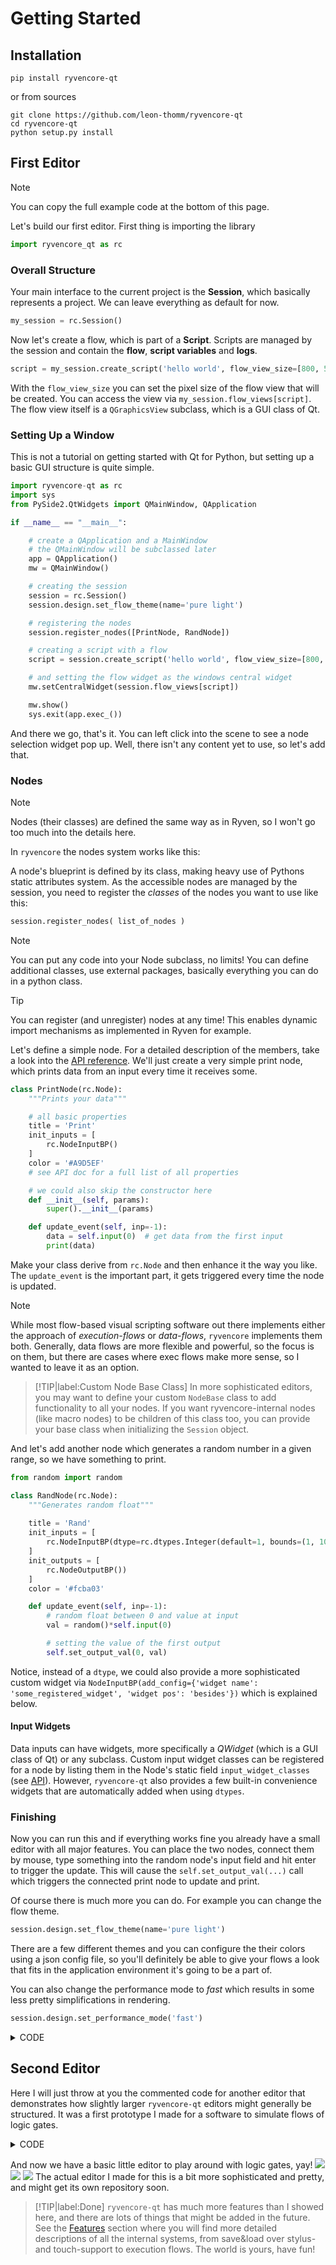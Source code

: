# Getting Started

## Installation

```
pip install ryvencore-qt
```

or from sources

```
git clone https://github.com/leon-thomm/ryvencore-qt
cd ryvencore-qt
python setup.py install
```

## First Editor

> [!NOTE]
> You can copy the full example code at the bottom of this page.
   
Let's build our first editor. First thing is importing the library

``` python
import ryvencore_qt as rc
```

### Overall Structure

Your main interface to the current project is the **Session**, which basically represents a project. We can leave everything as default for now.

``` python
my_session = rc.Session()
```

Now let's create a flow, which is part of a **Script**. Scripts are managed by the session and contain the **flow**, **script variables** and **logs**.

``` python
script = my_session.create_script('hello world', flow_view_size=[800, 500])
```

With the `flow_view_size` you can set the pixel size of the flow view that will be created. You can access the view via `my_session.flow_views[script]`. The flow view itself is a `QGraphicsView` subclass, which is a GUI class of Qt.

### Setting Up a Window

This is not a tutorial on getting started with Qt for Python, but setting up a basic GUI structure is quite simple.

``` python
import ryvencore-qt as rc
import sys
from PySide2.QtWidgets import QMainWindow, QApplication

if __name__ == "__main__":

    # create a QApplication and a MainWindow
    # the QMainWindow will be subclassed later
    app = QApplication()
    mw = QMainWindow()

    # creating the session
    session = rc.Session()
    session.design.set_flow_theme(name='pure light')

    # registering the nodes
    session.register_nodes([PrintNode, RandNode])

    # creating a script with a flow
    script = session.create_script('hello world', flow_view_size=[800, 500])

    # and setting the flow widget as the windows central widget
    mw.setCentralWidget(session.flow_views[script])

    mw.show()
    sys.exit(app.exec_())
```

And there we go, that's it. You can left click into the scene to see a node selection widget pop up. Well, there isn't any content yet to use, so let's add that.

### Nodes

> [!NOTE]
> Nodes (their classes) are defined the same way as in Ryven, so I won't go too much into the details here.

In `ryvencore` the nodes system works like this:

A node's blueprint is defined by its class, making heavy use of Pythons static attributes system. As the accessible nodes are managed by the session, you need to register the *classes* of the nodes you want to use like this:

``` python
session.register_nodes( list_of_nodes )
```

> [!NOTE]
> You can put any code into your Node subclass, no limits! You can define additional classes, use external packages, basically everything you can do in a python class.

> [!TIP]
> You can register (and unregister) nodes at any time! This enables dynamic import mechanisms as implemented in Ryven for example.

Let's define a simple node. For a detailed description of the members, take a look into the [API reference](/api#class-node). We'll just create a very simple print node, which prints data from an input every time it receives some.

``` python
class PrintNode(rc.Node):
    """Prints your data"""

    # all basic properties
    title = 'Print'
    init_inputs = [
        rc.NodeInputBP()
    ]
    color = '#A9D5EF'
    # see API doc for a full list of all properties

    # we could also skip the constructor here
    def __init__(self, params):
        super().__init__(params)

    def update_event(self, inp=-1):
        data = self.input(0)  # get data from the first input
        print(data)
```

Make your class derive from `rc.Node` and then enhance it the way you like. The `update_event` is the important part, it gets triggered every time the node is updated.

> [!NOTE]
> While most flow-based visual scripting software out there implements either the approach of *execution-flows* or *data-flows*, `ryvencore` implements them both. Generally, data flows are more flexible and powerful, so the focus is on them, but there are cases where exec flows make more sense, so I wanted to leave it as an option.

> [!TIP|label:Custom Node Base Class]
> In more sophisticated editors, you may want to define your custom `NodeBase` class to add functionality to all your nodes. If you want ryvencore-internal nodes (like macro nodes) to be children of this class too, you can provide your base class when initializing the `Session` object.

And let's add another node which generates a random number in a given range, so we have something to print.

``` python
from random import random

class RandNode(rc.Node):
    """Generates random float"""
    
    title = 'Rand'
    init_inputs = [
        rc.NodeInputBP(dtype=rc.dtypes.Integer(default=1, bounds=(1, 100)))
    ]
    init_outputs = [
        rc.NodeOutputBP())
    ]
    color = '#fcba03'

    def update_event(self, inp=-1):
        # random float between 0 and value at input
        val = random()*self.input(0)

        # setting the value of the first output
        self.set_output_val(0, val)
```

Notice, instead of a `dtype`, we could also provide a more sophisticated custom widget via `NodeInputBP(add_config={'widget name': 'some_registered_widget', 'widget pos': 'besides'})` which is explained below.

#### Input Widgets

Data inputs can have widgets, more specifically a *QWidget* (which is a GUI class of Qt) or any subclass. Custom input widget classes can be registered for a node by listing them in the Node's static field `input_widget_classes` (see [API](/api#class-node)). However, `ryvencore-qt` also provides a few built-in convenience widgets that are automatically added when using `dtypes`.

### Finishing

Now you can run this and if everything works fine you already have a small editor with all major features. You can place the two nodes, connect them by mouse, type something into the random node's input field and hit enter to trigger the update. This will cause the `self.set_output_val(...)` call which triggers the connected print node to update and print.

Of course there is much more you can do. For example you can change the flow theme.

``` python
session.design.set_flow_theme(name='pure light')
```

There are a few different themes and you can configure the their colors using a json config file, so you'll definitely be able to give your flows a look that fits in the application environment it's going to be a part of. 

You can also change the performance mode to *fast* which results in some less pretty simplifications in rendering.

``` python
session.design.set_performance_mode('fast')
```

<details><summary>CODE</summary>


``` python
import ryvencore_qt as rc
import sys
from PySide2.QtWidgets import QMainWindow, QApplication
from random import random


class PrintNode(rc.Node):
    """Prints your data"""

    # all basic properties
    title = 'Print'
    init_inputs = [
        rc.NodeInputBP()
    ]
    color = '#A9D5EF'
    # see API doc for a full list of all properties

    # we could also skip the constructor here
    def __init__(self, params):
        super().__init__(params)

    def update_event(self, inp=-1):
        data = self.input(0)  # get data from the first input
        print(data)


class RandNode(rc.Node):
    """Generates random float"""
    
    title = 'Rand'
    init_inputs = [
        rc.NodeInputBP(dtype=rc.dtypes.Integer(default=1, bounds=(1, 100)))
    ]
    init_outputs = [
        rc.NodeOutputBP())
    ]
    color = '#fcba03'

    def update_event(self, inp=-1):
        # random float between 0 and value at input
        val = random()*self.input(0)

        # setting the value of the first output
        self.set_output_val(0, val)


if __name__ == "__main__":

    # create a QApplication and a MainWindow
    # the QMainWindow will be subclassed later
    app = QApplication()
    mw = QMainWindow()

    # creating the session
    session = rc.Session()
    session.design.set_flow_theme(name='pure light')

    # registering the nodes
    session.register_nodes([PrintNode, RandNode])

    # creating a script with a flow
    script = session.create_script('hello world', flow_view_size=[800, 500])

    # and setting the flow widget as the windows central widget
    mw.setCentralWidget(session.flow_views[script])

    mw.show()
    sys.exit(app.exec_())
```


</details>
   

## Second Editor

Here I will just throw at you the commented code for another editor that demonstrates how slightly larger `ryvencore-qt` editors might generally be structured. It was a first prototype I made for a software to simulate flows of logic gates.


<details><summary>CODE</summary>


`main.py`
``` python
import ryvencore_qt as rc
import sys
from PySide2.QtWidgets import QApplication, QMainWindow, QHBoxLayout, QWidget

# nodes.py is defined below
from nodes import SignalNode, ANDGateNode, ORGateNode, NANDGateNode, NORGateNode, NOTGateNode, XORGateNode, LEDNode, \
    NodeBase


class MainWindow(QMainWindow):
    def __init__(self):
        super().__init__()

        # if I wanted to make all ryvencore-internally defined nodes 
        # (like macro nodes) also inherit from our NodeBase, I'd provide 
        # it as node_class parameter here, but I don't need it here
        self.session = rc.Session()

        # some design specs
        self.session.design.set_flow_theme(name='pure light')
        self.session.design.set_performance_mode('pretty')

        # registering the nodes
        self.session.register_nodes(
            [
                SignalNode,
                ANDGateNode,
                ORGateNode,
                NANDGateNode,
                NORGateNode,
                NOTGateNode,
                XORGateNode,
                LEDNode,
            ]
        )
        self.script = self.session.create_script(title='main')
        view = self.session.flow_views[self.script]

        # creating a widget and adding the flow view of the script
        w = QWidget()
        w.setLayout(QHBoxLayout())
        w.layout().addWidget(view)

        self.setCentralWidget(w)
        self.resize(1500, 800)  # resizing the window


if __name__ == '__main__':
    app = QApplication()

    mw = MainWindow()
    mw.show()

    sys.exit(app.exec_())
```
`nodes.py`
``` python
import ryvencore_qt as rc

# some Qt imports...
from PySide2.QtGui import Qt
from PySide2.QtWidgets import QCheckBox, QPushButton


class NodeBase(rc.Node):
    """Base class for the nodes in this application"""

    style = 'small'
    color = '#cc7777'


class SignalNode_MainWidget(rc.MWB, QCheckBox):
    """Custom MainWidget for the signal node, just a simple check box for now.
    Note that QCheckBox is a QWidget. Also note that we must also derive rc.MWB,
    the MainWidgetBase of ryvencore_qt."""

    def __init__(self, params):
        rc.MWB.__init__(self, params)
        QCheckBox.__init__(self)

        self.stateChanged.connect(self.node.update_signal)

    def get_state(self) -> dict:
        # saving the checked state
        return {
            'checked': self.checkState()
        }

    def set_state(self, data: dict):
        # reloading the checked state
        self.setChecked(data['checked'])


class SignalNode(NodeBase):
    """A node for generating high or low voltage signals."""

    title = 'signal'
    description = 'creates a signal, 1 or 0'
    init_inputs = []
    init_outputs = [
        rc.NodeOutputBP('data')
    ]
    main_widget_class = SignalNode_MainWidget
    main_widget_pos = 'between ports'  # alternatively 'below ports'
    style = 'extended'

    def __init__(self, params):
        super().__init__(params)
        self.signal_high = False

    def update_signal(self, state):
        self.signal_high = True if state == Qt.Checked else False
        self.update()

    def update_event(self, inp=-1):
        self.set_output_val(0, int(self.signal_high))
        # note that 1 and 0 can be interpreted as True and False
        # by all the logical operators that these nodes use

    def get_state(self) -> dict:
        # saving signal state
        return {
            'signal high': self.signal_high
        }

    def set_state(self, data):
        # reloading signal state
        self.signal_high = data['signal high']


class ANDGateNode(NodeBase):
    title = 'AND'
    description = '1 <=> both inputs are 1'
    init_inputs = [
        rc.NodeInputBP('data'),
        rc.NodeInputBP('data'),
    ]
    init_outputs = [
        rc.NodeOutputBP('data'),
    ]

    def update_event(self, inp=-1):
        self.set_output_val(0, int(self.input(0) and self.input(1)))


class ORGateNode(NodeBase):
    title = 'OR'
    description = '1 <=> at least one input is 1'
    init_inputs = [
        rc.NodeInputBP('data'),
        rc.NodeInputBP('data'),
    ]
    init_outputs = [
        rc.NodeOutputBP('data'),
    ]

    def update_event(self, inp=-1):
        self.set_output_val(0, int(self.input(0) or self.input(1)))


class XORGateNode(NodeBase):
    title = 'XOR'
    description = '1 <=> odd number of inputs is 1'
    init_inputs = [
        rc.NodeInputBP('data'),
        rc.NodeInputBP('data'),
    ]
    init_outputs = [
        rc.NodeOutputBP('data'),
    ]

    def update_event(self, inp=-1):
        self.set_output_val(0, int(self.input(0) != self.input(1)))


class NOTGateNode(NodeBase):
    title = 'NOT'
    description = 'negates the signal'
    init_inputs = [
        rc.NodeInputBP('data'),
    ]
    init_outputs = [
        rc.NodeOutputBP('data'),
    ]

    def update_event(self, inp=-1):
        self.set_output_val(0, int(not self.input(0)))


class NANDGateNode(NodeBase):
    title = 'NAND'
    description = 'NOT AND'
    init_inputs = [
        rc.NodeInputBP('data'),
        rc.NodeInputBP('data'),
    ]
    init_outputs = [
        rc.NodeOutputBP('data'),
    ]

    def update_event(self, inp=-1):
        self.set_output_val(0, int(not (self.input(0) and self.input(1))))


class NORGateNode(NodeBase):
    title = 'NOR'
    description = 'NOT OR'
    init_inputs = [
        rc.NodeInputBP('data'),
        rc.NodeInputBP('data'),
    ]
    init_outputs = [
        rc.NodeOutputBP('data'),
    ]

    def update_event(self, inp=-1):
        self.set_output_val(0, int(not (self.input(0) or self.input(1))))


class LED_MainWidget(rc.MWB, QPushButton):
    """LED widget for the LED node, for now just a simple disabled button"""

    def __init__(self, params):
        rc.MWB.__init__(self, params)
        QPushButton.__init__(self)

        self.setEnabled(False)
        self.setFixedSize(70, 50)
        self.setStyleSheet(self.gen_style_sheet(False))

    def gen_style_sheet(self, high_potential: bool):
        # generate stylesheet with red or transparent background

        return f'''
QPushButton {{
    border: 1px solid transparent;
    background: {('red' if high_potential else 'transparent')};
}}'''

    def potential_updated(self, high_potential: bool):
        # called from self.node
        self.setStyleSheet(self.gen_style_sheet(high_potential))


class LEDNode(NodeBase):
    title = 'LED'
    description = 'shows red if signal is 1, black if it is 0'
    init_inputs = [
        rc.NodeInputBP('data')
    ]
    init_outputs = []
    main_widget_class = LED_MainWidget
    main_widget_pos = 'between ports'

    def update_event(self, inp=-1):
        # note that such unchecked calls to GUI components are not allowed in nodes 
        # that are intended to run on ryvencore without GUI. But because this isn't
        # really a use case here, we can keep it simple for now
        mw = self.main_widget()
        mw.potential_updated(bool(self.input(0)))

```


</details>

And now we have a basic little editor to play around with logic gates, yay!
![](../img/logic_editor_screenshot1.png)
![](../img/logic_editor_screenshot2.png)
![](../img/logic_editor_screenshot3.png) 
The actual editor I made for this is a bit more sophisticated and pretty, and might get its own repository soon.

> [!TIP|label:Done]
> `ryvencore-qt` has much more features than I showed here, and there are lots of things that might be added in the future. See the [Features](/features) section where you will find more detailed descriptions of all the internal systems, from save&load over stylus-and touch-support to execution flows. The world is yours, have fun!
